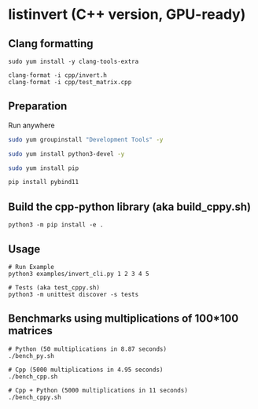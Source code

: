 # listinvert (C++ version, GPU-ready)

## Clang formatting

```
sudo yum install -y clang-tools-extra

clang-format -i cpp/invert.h
clang-format -i cpp/test_matrix.cpp

```


## Preparation

Run anywhere

```bash
sudo yum groupinstall "Development Tools" -y

sudo yum install python3-devel -y

sudo yum install pip

pip install pybind11
```

## Build the cpp-python library (aka build_cppy.sh)
```
python3 -m pip install -e .
```

## Usage

```
# Run Example
python3 examples/invert_cli.py 1 2 3 4 5

# Tests (aka test_cppy.sh)
python3 -m unittest discover -s tests
```

## Benchmarks using multiplications of 100*100 matrices
```
# Python (50 multiplications in 8.87 seconds)
./bench_py.sh

# Cpp (5000 multiplications in 4.95 seconds)
./bench_cpp.sh

# Cpp + Python (5000 multiplications in 11 seconds)
./bench_cppy.sh
```
